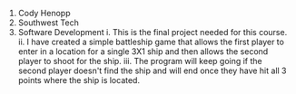 1. Cody Henopp
2. Southwest Tech
3. Software Development
  i. This is the final project needed for this course.
  ii. I have created a simple battleship game that allows the first player to enter in a location for a single 3X1 ship and then 
    allows the second player to shoot for the ship.
  iii. The program will keep going if the second player doesn't find the ship and will end once they have hit all 3 points where the
    ship is located.
 
